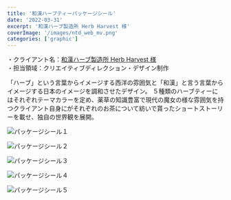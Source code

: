 ```yaml
---
title: '和漢ハーブティーパッケージシール'
date: '2022-03-31'
excerpt: '和漢ハーブ製造所 Herb Harvest 様'
coverImage: '/images/ntd_web_mv.png'
categories: ['graphic']
---
```


・クライアント名：[和漢ハーブ製造所 Herb Harvest 様](https://herb-harvest.com/)  
・担当領域：クリエイティブディレクション・デザイン制作

「ハーブ」という言葉からイメージする西洋の雰囲気と「和漢」と言う言葉からイメージする日本のイメージを調和させたデザイン。
５種類のハーブティーにはそれぞれテーマカラーを定め、薬草の知識豊富で現代の魔女の様な雰囲気を持つクライアント自身にがそれぞれのお茶について紡いで貰ったショートストーリーを載せ、独自の世界観を展開。

![パッケージシール１](images/herb01.png)

![パッケージシール２](images/herb02.png)

![パッケージシール３](images/herb03.png)

![パッケージシール４](images/herb04.png)

![パッケージシール５](images/herb05.png)
